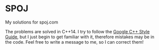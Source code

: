 # SPOJ
My solutions for spoj.com

The problems are solved in C++14. I try to follow the [Google C++ Style Guide](http://google.github.io/styleguide/cppguide.html), but I just begin to get familiar with it, therefore mistakes may be in the code. Feel free to write a message to me, so I can correct them!
